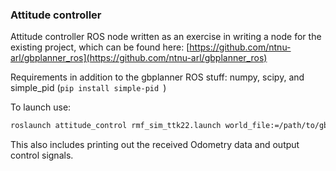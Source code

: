 ### Attitude controller

Attitude controller ROS node written as an exercise in writing a node for the existing project, which can be found here: [https://github.com/ntnu-arl/gbplanner_ros](https://github.com/ntnu-arl/gbplanner_ros)

Requirements in addition to the gbplanner ROS stuff: numpy, scipy, and simple_pid (`pip install simple-pid `)

To launch use:
```bash 
roslaunch attitude_control rmf_sim_ttk22.launch world_file:=/path/to/gbplanner2_ws/src/exploration/gbplanner_ros/planner_gazebo_sim/worlds/virginia_mine.world gazebo_gui_en:=true

```
This also includes printing out the received Odometry data and output control signals.
